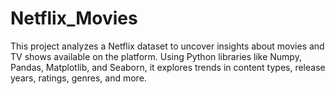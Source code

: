 # Netflix_Movies
This project analyzes a Netflix dataset to uncover insights about movies and TV shows available on the platform. Using Python libraries like Numpy, Pandas, Matplotlib, and Seaborn, it explores trends in content types, release years, ratings, genres, and more.
